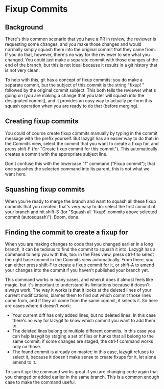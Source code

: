 # Fixup Commits

## Background

There's this common scenario that you have a PR in review, the reviewer is
requesting some changes, and you make those changes and would normally simply
squash them into the original commit that they came from. If you do that,
however, there's no way for the reviewer to see what you changed. You could just
make a separate commit with those changes at the end of the branch, but this is
not ideal because it results in a git history that is not very clean.

To help with this, git has a concept of fixup commits: you do make a separate
commit, but the subject of this commit is the string "fixup! " followed by the
original commit subject. This both tells the reviewer what's going on (you are
making a change that you later will squash into the designated commit), and it
provides an easy way to actually perform this squash operation when you are
ready to do that (before merging).

## Creating fixup commits

You could of course create fixup commits manually by typing in the commit
message with the prefix yourself. But lazygit has an easier way to do that:
in the Commits view, select the commit that you want to create a fixup for, and
press shift-F (for "Create fixup commit for this commit"). This automatically
creates a commit with the appropriate subject line.

Don't confuse this with the lowercase "f" command ("Fixup commit"); that one
squashes the selected command into its parent, this is not what we want here.

## Squashing fixup commits

When you're ready to merge the branch and want to squash all these fixup commits
that you created, that's very easy to do: select the first commit of your branch
and hit shift-S (for "Squash all 'fixup!' commits above selected commit
(autosquash)"). Boom, done.

## Finding the commit to create a fixup for

When you are making changes to code that you changed earlier in a long branch,
it can be tedious to find the commit to squash it into. Lazygit has a command to
help you with this, too: in the Files view, press ctrl-f to select the right
base commit in the Commits view automatically. From there, you can either press
shift-F to create a fixup commit for it, or shift-A to amend your changes into
the commit if you haven't published your branch yet.

This command works in many cases, and when it does it almost feels like magic,
but it's important to understand its limitations because it doesn't always work.
The way it works is that it looks at the deleted lines of your current
modifications, blames them to find out which commit those lines come from, and
if they all come from the same commit, it selects it. So here are cases where it
doesn't work:

- Your current diff has only added lines, but no deleted lines. In this case
  there's no way for lazygit to know which commit you want to add them to.
- The deleted lines belong to multiple different commits. In this case you can
  help lazygit by staging a set of files or hunks that all belong to the same
  commit; if some changes are staged, the ctrl-f command works only on those.
- The found commit is already on master; in this case, lazygit refuses to select
  it, because it doesn't make sense to create fixups for it, let alone amend to
  it.

To sum it up: the command works great if you are changing code again that you
changed or added earlier in the same branch. This is a common enough case to
make the command useful.
